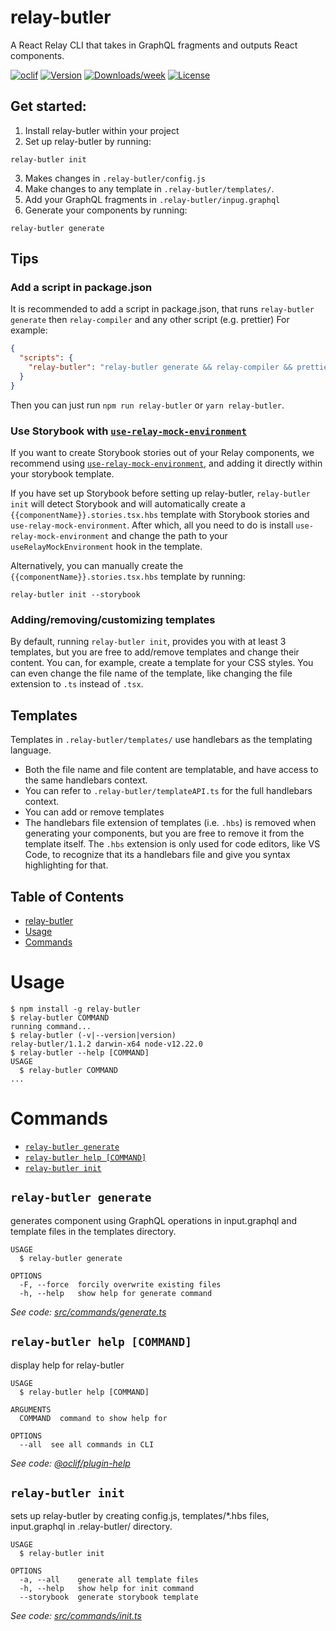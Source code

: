 # relay-butler

A React Relay CLI that takes in GraphQL fragments and outputs React components.

[![oclif](https://img.shields.io/badge/cli-oclif-brightgreen.svg)](https://oclif.io)
[![Version](https://img.shields.io/npm/v/relay-butler.svg)](https://npmjs.org/package/relay-butler)
[![Downloads/week](https://img.shields.io/npm/dw/relay-butler.svg)](https://npmjs.org/package/relay-butler)
[![License](https://img.shields.io/npm/l/relay-butler.svg)](https://github.com/richardguerre/relay-butler/blob/master/package.json)

## Get started:

1. Install relay-butler within your project
2. Set up relay-butler by running:

```
relay-butler init
```

3. Makes changes in `.relay-butler/config.js`
4. Make changes to any template in `.relay-butler/templates/`.
5. Add your GraphQL fragments in `.relay-butler/inpug.graphql`
6. Generate your components by running:

```
relay-butler generate
```

## Tips

### Add a script in package.json

It is recommended to add a script in package.json, that runs `relay-butler generate` then `relay-compiler` and any other script (e.g. prettier)
For example:

```json
{
  "scripts": {
    "relay-butler": "relay-butler generate && relay-compiler && prettier --write src/components/"
  }
}
```

Then you can just run `npm run relay-butler` or `yarn relay-butler`.

### Use Storybook with [`use-relay-mock-environment`](https://www.npmjs.com/package/use-relay-mock-environment)

If you want to create Storybook stories out of your Relay components, we recommend using [`use-relay-mock-environment`](https://www.npmjs.com/package/use-relay-mock-environment), and adding it directly within your storybook template.

If you have set up Storybook before setting up relay-butler, `relay-butler init` will detect Storybook and will automatically create a `{{componentName}}.stories.tsx.hbs` template with Storybook stories and `use-relay-mock-environment`. After which, all you need to do is install `use-relay-mock-environment` and change the path to your `useRelayMockEnvironment` hook in the template.

Alternatively, you can manually create the `{{componentName}}.stories.tsx.hbs` template by running:

```
relay-butler init --storybook
```

### Adding/removing/customizing templates

By default, running `relay-butler init`, provides you with at least 3 templates, but you are free to add/remove templates and change their content. You can, for example, create a template for your CSS styles. You can even change the file name of the template, like changing the file extension to `.ts` instead of `.tsx`.

## Templates

Templates in `.relay-butler/templates/` use handlebars as the templating language.

- Both the file name and file content are templatable, and have access to the same handlebars context.
- You can refer to `.relay-butler/templateAPI.ts` for the full handlebars context.
- You can add or remove templates
- The handlebars file extension of templates (i.e. `.hbs`) is removed when generating your components, but you are free to remove it from the template itself. The `.hbs` extension is only used for code editors, like VS Code, to recognize that its a handlebars file and give you syntax highlighting for that.

## Table of Contents

<!-- toc -->
* [relay-butler](#relay-butler)
* [Usage](#usage)
* [Commands](#commands)
<!-- tocstop -->

# Usage

<!-- usage -->
```sh-session
$ npm install -g relay-butler
$ relay-butler COMMAND
running command...
$ relay-butler (-v|--version|version)
relay-butler/1.1.2 darwin-x64 node-v12.22.0
$ relay-butler --help [COMMAND]
USAGE
  $ relay-butler COMMAND
...
```
<!-- usagestop -->

# Commands

<!-- commands -->
* [`relay-butler generate`](#relay-butler-generate)
* [`relay-butler help [COMMAND]`](#relay-butler-help-command)
* [`relay-butler init`](#relay-butler-init)

## `relay-butler generate`

generates component using GraphQL operations in input.graphql and template files in the templates directory.

```
USAGE
  $ relay-butler generate

OPTIONS
  -F, --force  forcily overwrite existing files
  -h, --help   show help for generate command
```

_See code: [src/commands/generate.ts](https://github.com/richardguerre/relay-butler/blob/v1.1.2/src/commands/generate.ts)_

## `relay-butler help [COMMAND]`

display help for relay-butler

```
USAGE
  $ relay-butler help [COMMAND]

ARGUMENTS
  COMMAND  command to show help for

OPTIONS
  --all  see all commands in CLI
```

_See code: [@oclif/plugin-help](https://github.com/oclif/plugin-help/blob/v3.2.2/src/commands/help.ts)_

## `relay-butler init`

sets up relay-butler by creating config.js, templates/*.hbs files, input.graphql in .relay-butler/ directory.

```
USAGE
  $ relay-butler init

OPTIONS
  -a, --all    generate all template files
  -h, --help   show help for init command
  --storybook  generate storybook template
```

_See code: [src/commands/init.ts](https://github.com/richardguerre/relay-butler/blob/v1.1.2/src/commands/init.ts)_
<!-- commandsstop -->
